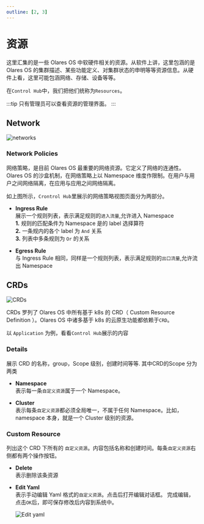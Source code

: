 ```yaml
---
outline: [2, 3]
---
```


# 资源

这里汇集的是一些 Olares OS 中软硬件相关的资源。从软件上讲，这里包涵的是 Olares OS 的集群描述、某些功能定义、对集群状态的申明等等资源信息。从硬件上看，这里可能包涵网络、存储、设备等等。

在`Control Hub`中，我们把他们统称为`Resources`。

:::tip
只有管理员可以查看资源的管理界面。
:::

## Network

![networks](/images/how-to/olares/controlhub/resources/01.jpg)

### Network Policies

网络策略，是目前 Olares OS 最重要的网络资源。它定义了网络的连通性。Olares OS 的沙盒机制，在网络策略上以 Namespace 维度作限制。在用户与用户之间网络隔离，在应用与应用之间网络隔离。

如上图所示，`Crontrol Hub`里展示的网络策略视图页面分为两部分。

- **Ingress Rule**<br>
  展示一个规则列表，表示满足规则的`进入流量`,允许进入 Namespace<br>
  **1.** 规则的匹配条件为 Namespace 是的 label 选择算符<br>
  **2.** 一条规内的各个 label 为 `And` 关系<br>
  **3.** 列表中多条规则为 `Or` 的关系<br>

- **Egress Rule**<br>
  与 Ingress Rule 相同，同样是一个规则列表，表示满足规则的`出口流量`,允许流出 Namespace

## CRDs

![CRDs](/images/how-to/olares/controlhub/resources/02.jpg)

CRDs 罗列了 Olares OS 中所有基于 k8s 的 CRD（ Custom Resource Definition ）。Olares OS 中诸多基于 k8s 的云原生功能都依赖于`CRD`。

以 `Application` 为例，看看`Control Hub`展示的内容

### Details

展示 CRD 的名称，group，Scope 级别，创建时间等等. 其中CRD的Scope 分为两类
- **Namespace**<br>
  表示每一条`自定义资源`属于一个 Namespace。

- **Cluster**<br>
  表示每条`自定义资源`都必须全局唯一，不属于任何 Namespace。比如，namespace 本身，就是一个 Cluster 级别的资源。

### Custom Resource

列出这个 CRD 下所有的 `自定义资源`。内容包括名称和创建时间。每条`自定义资源`右侧都有两个操作按钮。

- **Delete**<br>
  表示删除该条资源

- **Edit Yaml**<br>
  表示手动编辑 Yaml 格式的`自定义资源`。点击后打开编辑对话框。  完成编辑，点击`OK`后，即可保存修改后内容到系统中。

  ![Edit yaml](/images/how-to/olares/controlhub/resources/03.jpg)

